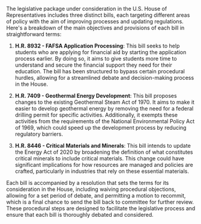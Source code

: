 The legislative package under consideration in the U.S. House of Representatives includes three distinct bills, each targeting different areas of policy with the aim of improving processes and updating regulations. Here's a breakdown of the main objectives and provisions of each bill in straightforward terms:

1. **H.R. 8932 - FAFSA Application Processing**: This bill seeks to help students who are applying for financial aid by starting the application process earlier. By doing so, it aims to give students more time to understand and secure the financial support they need for their education. The bill has been structured to bypass certain procedural hurdles, allowing for a streamlined debate and decision-making process in the House.

2. **H.R. 7409 - Geothermal Energy Development**: This bill proposes changes to the existing Geothermal Steam Act of 1970. It aims to make it easier to develop geothermal energy by removing the need for a federal drilling permit for specific activities. Additionally, it exempts these activities from the requirements of the National Environmental Policy Act of 1969, which could speed up the development process by reducing regulatory barriers.

3. **H.R. 8446 - Critical Materials and Minerals**: This bill intends to update the Energy Act of 2020 by broadening the definition of what constitutes critical minerals to include critical materials. This change could have significant implications for how resources are managed and policies are crafted, particularly in industries that rely on these essential materials.

Each bill is accompanied by a resolution that sets the terms for its consideration in the House, including waiving procedural objections, allowing for a set period of debate, and permitting a motion to recommit, which is a final chance to send the bill back to committee for further review. These procedural steps are designed to facilitate the legislative process and ensure that each bill is thoroughly debated and considered.